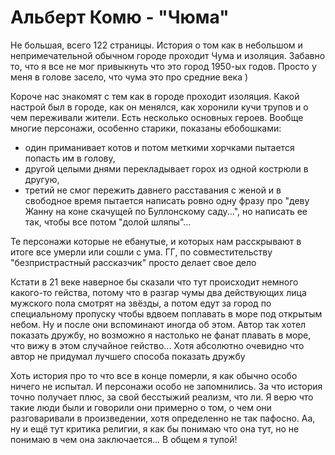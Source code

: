 # Альберт Комю - "Чюма"

Не большая, всего 122 страницы.
История о том как в небольшом и непримечательной обычном городе проходит Чума и изоляция.
Забавно то, что я все не мог привыкнуть что это город 1950-ых годов.
Просто у меня в голове засело, что чума это про средние века )

Короче нас знакомят с тем как в городе проходит изоляция.
Какой настрой был в городе, как он менялся, как хоронили кучи трупов и о чем переживали жители.
Есть несколько основных героев.
Вообще многие персонажи, особенно старики, показаны ебобошками:

-   один приманивает котов и потом меткими хорчками пытается попасть им в голову,
-   другой целыми днями перекладывает горох из одной кострюли в другую,
-   третий не смог пережить давнего расставания с женой и в свободное время пытается написать ровно одну фразу про "деву Жанну на коне скачущей по Буллонскому саду...", но написать ее так, чтобы все потом "долой шляпы"...

Те персонажи которые не ебанутые, и которых нам расскрывают в итоге все умерли или сошли с ума.
ГГ, по совместительству "безпристрастный рассказчик" просто делает свое дело

Кстати в 21 веке наверное бы сказали что тут происходит немного какого-то гейства, потому что в разгар чумы два действующих лица мужского пола смотрят на звёзды, а потом едут за город по специальному пропуску чтобы вдвоем поплавать в море под открытым небом.
Ну и после они вспоминают иногда об этом.
Автор так хотел показать дружбу, но возможно я настолько не фанат плавать в море, что вижу в этом случайное гейство...
Хотя абсолютно очевидно что автор не придумал лучшего способа показать дружбу

Хоть история про то что все в конце померли, я как обычно особо ничего не испытал.
И персонажи особо не запомнились.
За что история точно получает плюс, за свой бесстыжий реализм, что ли.
Я верю что такие люди были и говорили они примерно о том, о чем они разговаривали в произведении, хотя определенно не так пафосно.
Аа, ну и ещё тут критика религии, я как бы понимаю что она тут, но не понимаю в чем она заключается...
В общем я тупой!
